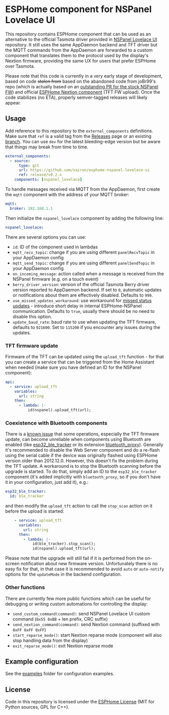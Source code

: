 # ESPHome component for NSPanel Lovelace UI

This repository contains ESPHome component that can be used as an alternative to the official
Tasmota driver provided in [NSPanel Lovelace UI](https://github.com/joBr99/nspanel-lovelace-ui)
repository. It still uses the same AppDaemon backend and TFT driver but the MQTT commands
from the AppDaemon are forwarded to a custom component that translates them to the protocol
used by the display's Nextion firmware, providing the same UX for users that prefer ESPHome
over Tasmota.

Please note that this code is currently in a very early stage of development, based on code
~~stolen from~~ based on the abandoned code from joBr99's repo (which is actually based on an
[outstanding PR for the stock NSPanel FW](https://github.com/esphome/esphome/pull/2702)) and
official [ESPHome Nextion component](https://github.com/esphome/esphome/tree/dev/esphome/components/nextion)
(TFT FW upload). Once the code stabilizes (no ETA), properly semver-tagged releases will likely
appear.

## Usage

Add reference to this repository to the `external_components` definitions. Make sure that `ref` is a valid tag
from the [Releases](https://github.com/sairon/esphome-nspanel-lovelace-ui/tags) page or an existing
[branch](https://github.com/sairon/esphome-nspanel-lovelace-ui/branches).
You can use `dev` for the latest bleeding-edge version but be aware that things may break from time to time.

```yaml
external_components:
  - source:
      type: git
      url: https://github.com/sairon/esphome-nspanel-lovelace-ui
      ref: release/v0.2.x
    components: [nspanel_lovelace]
```

To handle messages received via MQTT from the AppDaemon, first create the `mqtt` component with the address of your
MQTT broker:

```yaml
mqtt:
  broker: 192.168.1.1
```

Then initialize the `nspanel_lovelace` component by adding the following line:

```yaml
nspanel_lovelace:
```

There are several options you can use:

- `id`: ID of the component used in lambdas
- `mqtt_recv_topic`: change if you are using different `panelRecvTopic` in your AppDaemon config
- `mqtt_send_topic`: change if you are using different `panelSendTopic` in your AppDaemon config
- `on_incoming_message`: action called when a message is received from the NSPanel firmware (e.g. on a touch event)
- `berry_driver_version`: version of the official Tasmota Berry driver version reported to AppDaemon backend. If set to `0`, automatic updates or notifications about them are effectively disabled. Defaults to `999`.
- `use_missed_updates_workaround`: use workaround for [missed status updates](https://github.com/sairon/esphome-nspanel-lovelace-ui/issues/8) - introduce short delay in internal ESPHome-NSPanel communication. Defaults to `true`, usually there should be no need to disable this option.
- `update_baud_rate`: baud rate to use when updating the TFT firmware, defaults to `921600`. Set to `115200` if you encounter any issues during the updates.

### TFT firmware update

Firmware of the TFT can be updated using the `upload_tft` function - for that you can create a service that can
be triggered from the Home Assistant when needed (make sure you have defined an ID for the NSPanel component):

```yaml
api:
  - service: upload_tft
    variables:
      url: string
    then:
      - lambda: |-
          id(nspanel).upload_tft(url);
```

### Coexistence with Bluetooth components

There is a [known issue](https://github.com/sairon/esphome-nspanel-lovelace-ui/issues/21) that some operations,
especially the TFT firmware update, can become unreliable when components using Bluetooth are enabled
(like [esp32_ble_tracker](https://esphome.io/components/esp32_ble_tracker.html) or its extension
[bluetooth_proxy](https://esphome.io/components/bluetooth_proxy.html)). Generally it's recommended
to disable the Web Server component and do a re-flash using the serial cable if the device was originally
flashed using ESPHome version older than 2012.12.0. However, this doesn't fix the problem during the TFT update.
A workaround is to stop the Bluetooth scanning before the upgrade is started. To do that, simply add an ID to
the `esp32_ble_tracker` component (it's added implicitly with `bluetooth_proxy`, so if you don't have it in
your configuration, just add it), e.g.:

```yaml
esp32_ble_tracker:
  id: ble_tracker
```

and then modify the `upload_tft` action to call the `stop_scan` action on it before the upload is started:

```yaml
    - service: upload_tft
      variables:
        url: string
      then:
        - lambda: |-
            id(ble_tracker).stop_scan();
            id(nspanel).upload_tft(url);
```

Please note that the upgrade will still fail if it is performed from the on-screen notification about new
firmware version. Unfortunately there is no easy fix for that, in that case it is recommended to avoid
`auto` or `auto-notify` options for the `updateMode` in the backend configuration.

### Other functions

There are currently few more public functions which can be useful for debugging or writing custom automations
for controlling the display:

- `send_custom_command(command)`: send NSPanel Lovelace UI custom command (`0x55 0xBB` + len prefix, CRC suffix)
- `send_nextion_command(command)`: send Nextion command (suffixed with `0xFF 0xFF 0xFF`)
- `start_reparse_mode()`: start Nextion reparse mode (component will also stop handling data from the display)
- `exit_reparse_mode()`: exit Nextion reparse mode

## Example configuration

See the [examples](examples) folder for configuration examples.

## License

Code in this repository is licensed under the [ESPHome License](LICENSE) (MIT for Python sources, GPL for C++).

